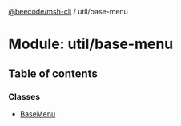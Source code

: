 [@beecode/msh-cli](../README.md) / util/base-menu

# Module: util/base-menu

## Table of contents

### Classes

- [BaseMenu](../classes/util_base_menu.BaseMenu.md)
